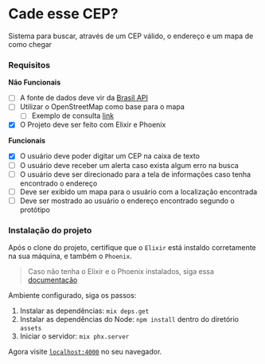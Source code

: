 # Cade esse CEP?

Sistema para buscar, através de um CEP válido, o endereço e um mapa de como chegar

### Requisitos

**Não Funcionais**

- [ ]  A fonte de dados deve vir da [Brasil API](https://github.com/BrasilAPI/BrasilAPI)
- [ ]  Utilizar o OpenStreetMap como base para o mapa
    - [ ]  Exemplo de consulta [link](https://www.openstreetmap.org/search?query=Rua%20Doutor%20Area%20Le%C3%A3o%2C%20Nossa%20Senhora%20das%20Gra%C3%A7as%2C%20Teresina%2C%20Piau%C3%AD#map=18/-5.10163/-42.80288)
- [x]  O Projeto deve ser feito com Elixir e Phoenix

**Funcionais**

- [x]  O usuário deve poder digitar um CEP na caixa de texto
- [ ]  O usuário deve receber um alerta caso exista algum erro na busca
- [ ]  O usuário deve ser direcionado para a tela de informações caso tenha encontrado o endereço
- [ ]  Deve ser exibido um mapa para o usuário com a localização encontrada
- [ ]  Deve ser mostrado ao usuário o endereço encontrado segundo o protótipo

### Instalação do projeto

  Após o clone do projeto, certifique que o `Elixir` está instaldo corretamente na sua máquina, e também o `Phoenix`.

  > Caso não tenha o Elixir e o Phoenix instalados, siga essa [documentação](https://hexdocs.pm/phoenix/installation.html#content)

  Ambiente configurado, siga os passos:

  1. Instalar as dependências: `mix deps.get`
  2. Instalar as dependências do Node: `npm install` dentro do diretório `assets`
  3. Iniciar o servidor: `mix phx.server`

Agora visite [`localhost:4000`](http://localhost:4000) no seu navegador.
